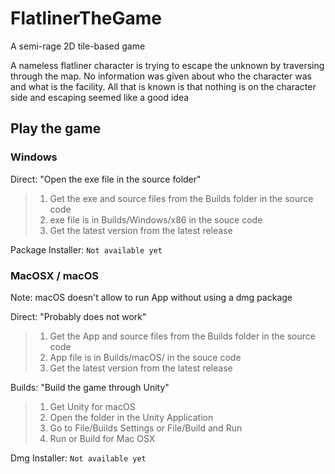 # FlatlinerTheGame

 A semi-rage 2D tile-based game

 A nameless flatliner character is trying to escape the unknown by traversing through the map. No information was given about who the character was and what is the facility. All that is known is that nothing is on the character side and escaping seemed like a good idea

 ## Play the game

 ### Windows

 Direct: "Open the exe file in the source folder"
 > 1. Get the exe and source files from the Builds folder in the source code
 > 2. exe file is in Builds/Windows/x86 in the souce code
 > 3. Get the latest version from the latest release

 Package Installer: `Not available yet`

  ### MacOSX / macOS 

 Note: macOS doesn't allow to run App without using a dmg package

 Direct: "Probably does not work"
 > 1. Get the App and source files from the Builds folder in the source code
 > 2. App file is in Builds/macOS/ in the souce code
 > 3. Get the latest version from the latest release

 Builds: "Build the game through Unity"
 > 1. Get Unity for macOS
 > 2. Open the folder in the Unity Application
 > 3. Go to File/Builds Settings or File/Build and Run
 > 4. Run or Build for Mac OSX

 Dmg Installer: `Not available yet`
 
